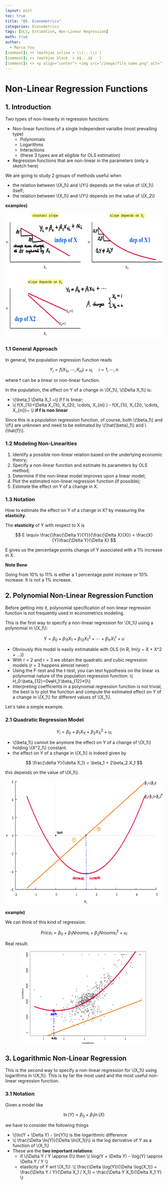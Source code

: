 ```yaml
---
layout: post
toc: true
title: "05. Econometrics"
categories: Econometrics
tags: [OLS, Estimation, Non-Linear Regression]
math: true
author:
  - Marco You
[comment]: <> (mathjax inline > \\(...\\) )
[comment]: <> (mathjax block  > $$...$$   )
[comment]: <> <p align="center"> <img src="/image/file_name.png" alt="file_name" width="460" height="260"> </p>
---
```


# Non-Linear Regression Functions

## 1. Introduction

Two types of non-linearity in regression functions:

- Non-linear functions of a single independent varialbe (most prevailing type)
  - Polynomials
  - Logarithms
  - Interactions
  - (these 3 types are all eligible for OLS estimation)
- Regression functions that are non-linear in the parameters (only a sketch here)

We are going to study 2 groups of methods useful when

- the relation between \\(X_1\\) and \\(Y\\) depends on the value of \\(X_1\\) itself;
- the relation between \\(X_1\\) and \\(Y\\) depends on the value of \\(X_2\\)

**examples)**

<p align="center"> <img src="/image/dep-indep.png" alt="dep-indep" width="600" height="400"> </p>

### 1.1 General Approach

In general, the population regression function reads

$$ Y_i = f(X_{1i}, \cdots, X_{ni}) + u_i~~~~~i=1,\cdots,n $$

where f can be a linear or non-linear function.

In the population, the effect on Y of a change in \\(X_1\\), \\(\Delta X_1\\) is:

- \\(\beta_1 \Delta X_1 ~\\) if f is linear;
- \\( f(X_{1i}+\Delta X_{1i}, X_{2i}, \cdots, X_{ni} ) - f(X_{1i}, X_{2i}, \cdots, X_{ni})~  \\) **if f is non linear**

Since this is a population regression function, of course, both \\(\beta_1\\) and \\(f\\) are unknown and need to be estimated by \\(\hat{\beta}_1\\) and \\(\hat{f}\\).

### 1.2 Modeling Non-Linearities

1. Identify a possible non-linear relation based on the underlying economic theory;
2. Specify a non-linear function and estimate its parameters by OLS method;
3. Determine if the non-linear model improves upon a linear model;
4. Plot the estimated non-linear regression function (if possible);
5. Estimate the effect on Y of a change in X.

### 1.3 Notation

How to estimate the effect on Y of a change in X? by measuring the **elasticity**.

The **elasticity** of Y with respect to X is

$$ E \equiv \frac{\frac{\Delta Y}{Y}}{\frac{\Delta X}{X}} = \frac{X}{Y}\frac{\Delta Y}{\Delta X} $$

E gives us the percentage points change of Y associated with a 1% increase in X.

**Note Bene**

Going from 10% to 11% is either a 1 percentage point increase or 10% increase. It is not a 1% increase.

## 2. Polynomial Non-Linear Regression Function

Before getting into it, polynomial specification of non-linear regression function is not frequently used in econometrics modeling.

This is the first way to specify a non-linear regression for \\(X_1\\) using a polynomial in \\(X_1\\):

$$ Y = \beta_0 + \beta_{11}X_1 + \beta_{12}X^2_1 + \cdots + \beta_{1r}X^r_1 + u $$

- Obviously this model is easily estimatable with OLS (in R, lm(y ~ X + X^2 + ...))
- With r = 2 and r = 3 we obtain the quadratic and cubic regression models (r = 3 happens almost never)
- Using the F-test and the t-test, you can test hypothesis on the linear vs polynomial nature of the population regression function: \\( H_0:\beta_{12}=0~~vs~~H_1:\beta_{12}≠0\\)
- Interpreting coefficients in a polynomial regression function is not trivial, the best is to plot the function and compute the estimated effect on Y of a change in \\(X_1\\) for different values of \\(X_1\\).

Let's take a simple example.

### 2.1 Quadratic Regression Model

$$ Y_i = \beta_0 + \beta_1 X_{1i} + \beta_2 X^2_{1i} + u_i $$

- \\(\beta_1\\) cannot be anymore the effect on Y of a change of \\(X_1\\) holding \\(X^2_1\\) constant.
- the effect on Y of a change in \\(X_1\\) is indeed given by

$$ \frac{\delta Y}{\delta X_1} = \beta_1 + 2\beta_2 X_1 $$

this depends on the value of \\(X_1\\).

<p align="center"> <img src="/image/polynomial.png" alt="polynomial" width="600" height="400"> </p>

**example)**

We can think of this kind of regression:

$$ Price_i = \beta_0 + \beta_1 Nrooms_i + \beta_2 Nrooms^2_i + u_i $$

Real result:

<p align="center"> <img src="/image/Nrooms.png" alt="Nrooms" width="400" height="300"> </p>

## 3. Logarithmic Non-Linear Regression

This is the second way to specify a non-linear regression for \\(X_1\\) using logarithms in \\(X_1\\). This is by far the most used and the most useful non-linear regression function.

### 3.1 Notation

Given a model like

$$ \ln(Y) = \beta_0 + \beta_1 \ln(X) $$

we have to consider the following things

- \\(\ln(Y + \Delta Y) - \ln(Y)\\) is the logarithmic difference
- \\( \frac{\Delta \ln(Y)}{\Delta \ln(X_1)}\\) is the log derivative of Y as a function of \\(X_1\\)
- These are the **two important relations**:
  - if \\(\Delta Y / Y \approx 0\\) then \\( \log(Y + \Delta Y) - \log(Y) \approx \Delta Y / Y \\)
  - elasticity of Y wrt \\(X_1\\): \\( \frac{\Delta \log(Y)}{\Delta \log(X_1)} = \frac{\Delta Y / Y}{\Delta X_1 / X_1} = \frac{\Delta Y X_1}{\Delta X_1 Y} \\)